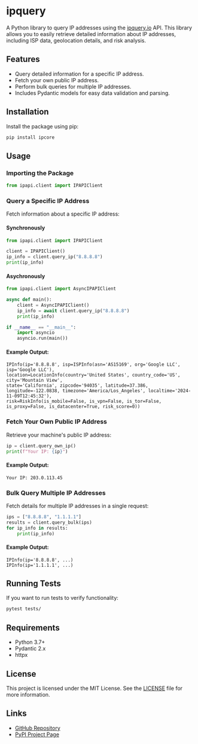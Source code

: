 # ipquery

A Python library to query IP addresses using the [ipquery.io](https://ipquery.io) API. This library allows you to easily retrieve detailed information about IP addresses, including ISP data, geolocation details, and risk analysis.

## Features

- Query detailed information for a specific IP address.
- Fetch your own public IP address.
- Perform bulk queries for multiple IP addresses.
- Includes Pydantic models for easy data validation and parsing.

## Installation

Install the package using pip:

```bash
pip install ipcore
```

## Usage

### Importing the Package

```python
from ipapi.client import IPAPIClient
```

### Query a Specific IP Address

Fetch information about a specific IP address:

#### Synchronously

```python
from ipapi.client import IPAPIClient

client = IPAPIClient()
ip_info = client.query_ip("8.8.8.8")
print(ip_info)
```

#### Asychronously

```python
from ipapi.client import AsyncIPAPIClient

async def main():
    client = AsyncIPAPIClient()
    ip_info = await client.query_ip("8.8.8.8")
    print(ip_info)

if __name__ == "__main__":
    import asyncio
    asyncio.run(main())
```

#### Example Output:
```
IPInfo(ip='8.8.8.8', isp=ISPInfo(asn='AS15169', org='Google LLC', isp='Google LLC'),
location=LocationInfo(country='United States', country_code='US', city='Mountain View',
state='California', zipcode='94035', latitude=37.386, longitude=-122.0838, timezone='America/Los_Angeles', localtime='2024-11-09T12:45:32'),
risk=RiskInfo(is_mobile=False, is_vpn=False, is_tor=False, is_proxy=False, is_datacenter=True, risk_score=0))
```

### Fetch Your Own Public IP Address

Retrieve your machine's public IP address:

```python
ip = client.query_own_ip()
print(f"Your IP: {ip}")
```

#### Example Output:
```
Your IP: 203.0.113.45
```

### Bulk Query Multiple IP Addresses

Fetch details for multiple IP addresses in a single request:

```python
ips = ["8.8.8.8", "1.1.1.1"]
results = client.query_bulk(ips)
for ip_info in results:
    print(ip_info)
```

#### Example Output:
```
IPInfo(ip='8.8.8.8', ...)
IPInfo(ip='1.1.1.1', ...)
```

## Running Tests

If you want to run tests to verify functionality:

```bash
pytest tests/
```

## Requirements

- Python 3.7+
- Pydantic 2.x
- httpx

## License

This project is licensed under the MIT License. See the [LICENSE](LICENSE) file for more information.

## Links

- [GitHub Repository](https://github.com/ipqwery/ipapi-py)
- [PyPI Project Page](https://pypi.org/project/ipcore/)
